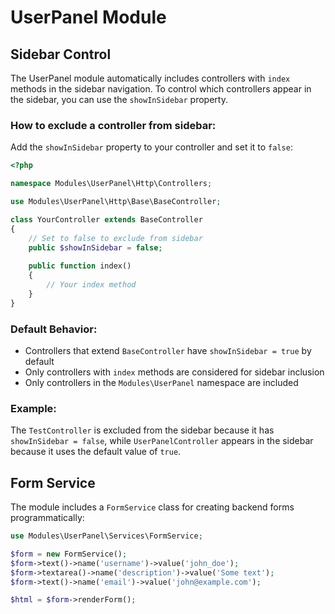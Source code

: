 # UserPanel Module

## Sidebar Control

The UserPanel module automatically includes controllers with `index` methods in the sidebar navigation. To control which controllers appear in the sidebar, you can use the `showInSidebar` property.

### How to exclude a controller from sidebar:

Add the `showInSidebar` property to your controller and set it to `false`:

```php
<?php

namespace Modules\UserPanel\Http\Controllers;

use Modules\UserPanel\Http\Base\BaseController;

class YourController extends BaseController
{
    // Set to false to exclude from sidebar
    public $showInSidebar = false;
    
    public function index()
    {
        // Your index method
    }
}
```

### Default Behavior:

- Controllers that extend `BaseController` have `showInSidebar = true` by default
- Only controllers with `index` methods are considered for sidebar inclusion
- Only controllers in the `Modules\UserPanel` namespace are included

### Example:

The `TestController` is excluded from the sidebar because it has `showInSidebar = false`, while `UserPanelController` appears in the sidebar because it uses the default value of `true`.

## Form Service

The module includes a `FormService` class for creating backend forms programmatically:

```php
use Modules\UserPanel\Services\FormService;

$form = new FormService();
$form->text()->name('username')->value('john_doe');
$form->textarea()->name('description')->value('Some text');
$form->text()->name('email')->value('john@example.com');

$html = $form->renderForm();
``` 